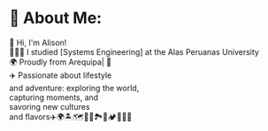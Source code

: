# 💫 About Me:
👋 Hi, I'm Alison!<br/>
👩🏻‍🎓 I studied [Systems Engineering] at the Alas Peruanas University<br/>
🌍 Proudly from Arequipa| 📍<br>✈️ Passionate about lifestyle<br> and adventure: exploring the world, <br>capturing moments, and <br>savoring new cultures <br>and flavors✈️🌍🏝️🗺️🚂🗽🏞️🚢🏕️📸🍲🎢

